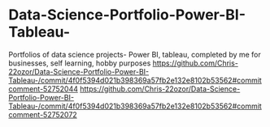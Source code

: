 # Data-Science-Portfolio-Power-BI-Tableau-
Portfolios of data science projects- Power BI, tableau, completed by me for businesses, self learning, hobby purposes
https://github.com/Chris-22ozor/Data-Science-Portfolio-Power-BI-Tableau-/commit/4f0f5394d021b398369a57fb2e132e8102b53562#commitcomment-52752044
https://github.com/Chris-22ozor/Data-Science-Portfolio-Power-BI-Tableau-/commit/4f0f5394d021b398369a57fb2e132e8102b53562#commitcomment-52752072
